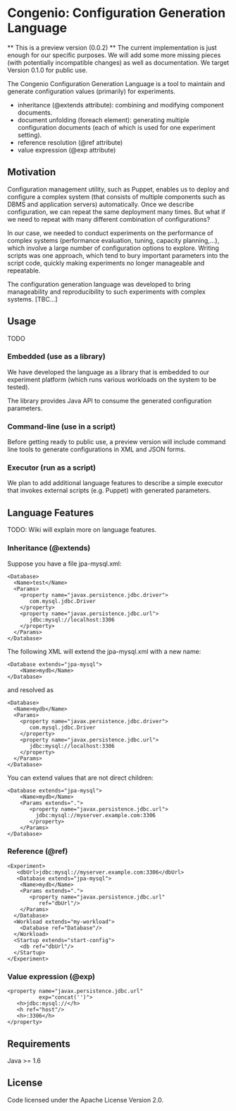 Congenio: Configuration Generation Language
========================================================

** This is a preview version (0.0.2) ** The current implementation
is just enough for our specific purposes. We will add some more missing
pieces (with potentially incompatible changes) as well as documentation.
We target Version 0.1.0 for public use.

The Congenio Configuration Generation Language is a tool
to maintain and generate configuration values (primarily) for experiments.

 * inheritance (@extends attribute): combining and modifying component
 documents.
 * document unfolding (foreach element): generating multiple configuration
 documents (each of which is used for one experiment setting).
 * reference resolution (@ref attribute)
 * value expression (@exp attribute)

Motivation
-----
Configuration management utility, such as Puppet, enables us
to deploy and configure a complex system (that consists of multiple
components such as DBMS and application servers) automatically. Once
we describe configuration, we can repeat the same deployment many times.
But what if we need to repeat with many different combination of configurations?

In our case, we needed to conduct experiments on the performance of
complex systems (performance evaluation, tuning, capacity planning,...), which
involve a large number of configuration options to explore. Writing scripts
was one approach, which tend to bury important parameters into the script code,
quickly making experiments no longer manageable and repeatable.

The configuration generation language was developed to bring manageability
and reproducibility to such experiments with complex systems. [TBC...]

Usage
-----
TODO

### Embedded (use as a library)
We have developed the language as a library that is embedded to
our experiment platform (which runs various workloads on the system to be tested).

The library provides Java API to consume the generated configuration parameters.

### Command-line (use in a script)

Before getting ready to public use, a preview version will include command line
tools to generate configurations in XML and JSON forms.

### Executor (run as a script)

We plan to add additional language features to describe a simple executor
that invokes external scripts (e.g. Puppet) with generated parameters.

Language Features
-----------------
TODO: Wiki will explain more on language features.

### Inheritance (@extends)
Suppose you have a file jpa-mysql.xml:

	<Database>
	  <Name>test</Name>
	  <Params>
	    <property name="javax.persistence.jdbc.driver">
	       com.mysql.jdbc.Driver
	    </property>
	    <property name="javax.persistence.jdbc.url">
	       jdbc:mysql://localhost:3306
	    </property>
	  </Params>
	</Database>
The following XML will extend the jpa-mysql.xml with a new
name:

	<Database extends="jpa-mysql">
	    <Name>mydb</Name>
	</Database>
and resolved as

	<Database>
	  <Name>mydb</Name>
	  <Params>
	    <property name="javax.persistence.jdbc.driver">
	       com.mysql.jdbc.Driver
	    </property>
	    <property name="javax.persistence.jdbc.url">
	       jdbc:mysql://localhost:3306
	    </property>
	  </Params>
	</Database>

You can extend values that are not direct children:

	<Database extends="jpa-mysql">
	    <Name>mydb</Name>
	    <Params extends=".">
	       <property name="javax.persistence.jdbc.url">
	         jdbc:mysql://myserver.example.com:3306
	       </property>
	    </Params>
	</Database>
### Reference (@ref)

	<Experiment>
	   <dbUrl>jdbc:mysql://myserver.example.com:3306</dbUrl>
	   <Database extends="jpa-mysql">
	    <Name>mydb</Name>
	    <Params extends=".">
	       <property name="javax.persistence.jdbc.url"
	          ref="dbUrl"/>
	    </Params>
      </Database>
      <Workload extends="my-workload">
        <Database ref="Database"/>
      </Workload>
      <Startup extends="start-config">
        <db ref="dbUrl"/>
      </Startup>
    </Experiment>

### Value expression (@exp)

	<property name="javax.persistence.jdbc.url"
	          exp="concat('')">
	   <h>jdbc:mysql://</h>
	   <h ref="host"/>
	   <h>:3306</h>
	</property>

Requirements
------------

Java >= 1.6

License
-------
Code licensed under the Apache License Version 2.0.
